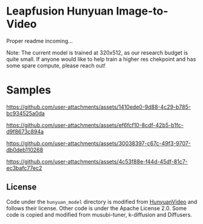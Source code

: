# Leapfusion Hunyuan Image-to-Video
Proper readme incoming...

Note: The current model is trained at 320x512, as our research budget is quite small. If anyone would like to help train a higher res chekpoint and has some spare compute, please reach out!

# Samples
https://github.com/user-attachments/assets/1410ede0-9d88-4c29-b785-bc934525a0da

https://github.com/user-attachments/assets/ef6fcf10-8cdf-42b5-b1fc-d9f8673c894a

https://github.com/user-attachments/assets/30038397-c67c-49f3-9707-db0deb110268

https://github.com/user-attachments/assets/4c53f88e-f44d-45df-81c7-ec3bafc77ec2



## License

Code under the `hunyuan_model` directory is modified from [HunyuanVideo](https://github.com/Tencent/HunyuanVideo) and follows their license.
Other code is under the Apache License 2.0. Some code is copied and modified from musubi-tuner, k-diffusion and Diffusers.
